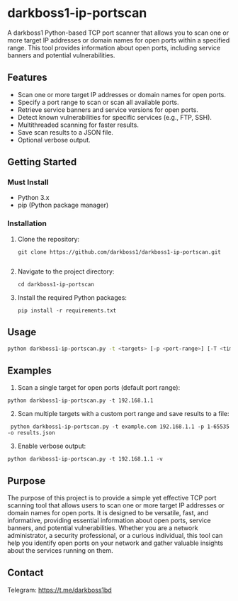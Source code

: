 # darkboss1-ip-portscan

A darkboss1 Python-based TCP port scanner that allows you to scan one or more target IP addresses or domain names for open ports within a specified range. This tool provides information about open ports, including service banners and potential vulnerabilities.


## Features

- Scan one or more target IP addresses or domain names for open ports.
- Specify a port range to scan or scan all available ports.
- Retrieve service banners and service versions for open ports.
- Detect known vulnerabilities for specific services (e.g., FTP, SSH).
- Multithreaded scanning for faster results.
- Save scan results to a JSON file.
- Optional verbose output.


## Getting Started

### Must Install

- Python 3.x
- pip (Python package manager)

### Installation

1. Clone the repository:

   ```shell
   git clone https://github.com/darkboss1/darkboss1-ip-portscan.git
  
2. Navigate to the project directory:
   ```shell  
   cd darkboss1-ip-portscan
3. Install the required Python packages:
   ```shell
   pip install -r requirements.txt 
## Usage    
```bash
python darkboss1-ip-portscan.py -t <targets> [-p <port-range>] [-T <timeout>] [-n <num-threads>] [-o <output>] [-v]
```
## Examples
1. Scan a single target for open ports (default port range):
 ```shell
 python darkboss1-ip-portscan.py -t 192.168.1.1
 ```
2. Scan multiple targets with a custom port range and save results to a file:
```shell
 python darkboss1-ip-portscan.py -t example.com 192.168.1.1 -p 1-65535 -o results.json
``` 
3. Enable verbose output:
```shell
python darkboss1-ip-portscan.py -t 192.168.1.1 -v
```
## Purpose

The purpose of this project is to provide a simple yet effective TCP port scanning tool that allows users to scan one or more target IP addresses or domain names for open ports. It is designed to be versatile, fast, and informative, providing essential information about open ports, service banners, and potential vulnerabilities. Whether you are a network administrator, a security professional, or a curious individual, this tool can help you identify open ports on your network and gather valuable insights about the services running on them.
## Contact
Telegram: https://t.me/darkboss1bd

